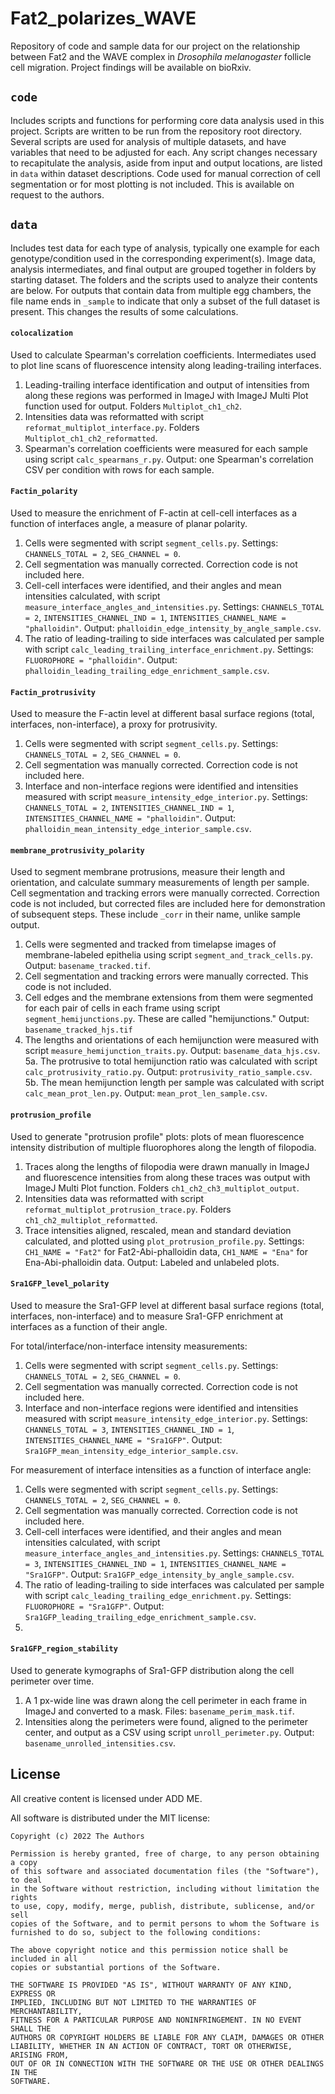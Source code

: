 # Fat2_polarizes_WAVE
Repository of code and sample data for our project on the relationship between Fat2 and the WAVE complex in *Drosophila melanogaster* follicle cell migration. Project findings will be available on bioRxiv. 

## `code`
Includes scripts and functions for performing core data analysis used in this project. Scripts are written to be run from the repository root directory. Several scripts are used for analysis of multiple datasets, and have variables that need to be adjusted for each. Any script changes necessary to recapitulate the analysis, aside from input and output locations, are listed in `data` within dataset descriptions. Code used for manual correction of cell segmentation or for most plotting is not included. This is available on request to the authors. 

## `data`
Includes test data for each type of analysis, typically one example for each genotype/condition used in the corresponding experiment(s). Image data, analysis intermediates, and final output are grouped together in folders by starting dataset. The folders and the scripts used to analyze their contents are below. For outputs that contain data from multiple egg chambers, the file name ends in `_sample` to indicate that only a subset of the full dataset is present. This changes the results of some calculations. 

#### `colocalization`
Used to calculate Spearman's correlation coefficients. Intermediates used to plot line scans of fluorescence intensity along leading-trailing interfaces. 
1. Leading-trailing interface identification and output of intensities from along these regions was performed in ImageJ with ImageJ Multi Plot function used for output. Folders `Multiplot_ch1_ch2`. 
2. Intensities data was reformatted with script `reformat_multiplot_interface.py`. Folders `Multiplot_ch1_ch2_reformatted`.
3. Spearman's correlation coefficients were measured for each sample using script `calc_spearmans_r.py`. Output: one Spearman's correlation CSV per condition with rows for each sample.  

#### `Factin_polarity`
Used to measure the enrichment of F-actin at cell-cell interfaces as a function of interfaces angle, a measure of planar polarity. 
1. Cells were segmented with script `segment_cells.py`. Settings: `CHANNELS_TOTAL = 2`, `SEG_CHANNEL = 0`. 
2. Cell segmentation was manually corrected. Correction code is not included here. 
3. Cell-cell interfaces were identified, and their angles and mean intensities calculated, with script `measure_interface_angles_and_intensities.py`. Settings: `CHANNELS_TOTAL = 2`, `INTENSITIES_CHANNEL_IND = 1`, `INTENSITIES_CHANNEL_NAME = "phalloidin"`. Output: `phalloidin_edge_intensity_by_angle_sample.csv`. 
4. The ratio of leading-trailing to side interfaces was calculated per sample with script `calc_leading_trailing_interface_enrichment.py`. Settings: `FLUOROPHORE = "phalloidin"`. Output: `phalloidin_leading_trailing_edge_enrichment_sample.csv`. 

#### `Factin_protrusivity`
Used to measure the F-actin level at different basal surface regions (total, interfaces, non-interface), a proxy for protrusivity.
1.  Cells were segmented with script `segment_cells.py`. Settings: `CHANNELS_TOTAL = 2`, `SEG_CHANNEL = 0`. 
2.  Cell segmentation was manually corrected. Correction code is not included here.
3.  Interface and non-interface regions were identified and intensities measured with script `measure_intensity_edge_interior.py`. Settings: `CHANNELS_TOTAL = 2`, `INTENSITIES_CHANNEL_IND = 1`, `INTENSITIES_CHANNEL_NAME = "phalloidin"`. Output: `phalloidin_mean_intensity_edge_interior_sample.csv`. 

#### `membrane_protrusivity_polarity`
Used to segment membrane protrusions, measure their length and orientation, and calculate summary measurements of length per sample. Cell segmentation and tracking errors were manually corrected. Correction code is not included, but corrected files are included here for demonstration of subsequent steps. These include `_corr` in their name, unlike sample output. 
1. Cells were segmented and tracked from timelapse images of membrane-labeled epithelia using script `segment_and_track_cells.py`. Output: `basename_tracked.tif`. 
2. Cell segmentation and tracking errors were manually corrected. This code is not included. 
3. Cell edges and the membrane extensions from them were segmented for each pair of cells in each frame using script `segment_hemijunctions.py`. These are called "hemijunctions." Output: `basename_tracked_hjs.tif`
4. The lengths and orientations of each hemijunction were measured with script `measure_hemijunction_traits.py`. Output: `basename_data_hjs.csv`. 
5a. The protrusive to total hemijunction ratio was calculated with script `calc_protrusivity_ratio.py`. Output: `protrusivity_ratio_sample.csv`. 
5b. The mean hemijunction length per sample was calculated with script `calc_mean_prot_len.py`. Output: `mean_prot_len_sample.csv`. 

#### `protrusion_profile`
Used to generate "protrusion profile" plots: plots of mean fluorescence intensity distribution of multiple fluorophores along the length of filopodia. 
1. Traces along the lengths of filopodia were drawn manually in ImageJ and fluorescence intensities from along these traces was output with ImageJ Multi Plot function. Folders `ch1_ch2_ch3_multiplot_output`. 
2. Intensities data was reformatted with script `reformat_multiplot_protrusion_trace.py`. Folders `ch1_ch2_multiplot_reformatted`.
3. Trace intensities aligned, rescaled, mean and standard deviation calculated, and plotted using `plot_protrusion_profile.py`. Settings: `CH1_NAME = "Fat2"` for Fat2-Abi-phalloidin data, `CH1_NAME = "Ena"` for Ena-Abi-phalloidin data. Output: Labeled and unlabeled plots. 

#### `Sra1GFP_level_polarity`
Used to measure the Sra1-GFP level at different basal surface regions (total, interfaces, non-interface) and to measure Sra1-GFP enrichment at interfaces as a function of their angle.

For total/interface/non-interface intensity measurements:
1. Cells were segmented with script `segment_cells.py`. Settings: `CHANNELS_TOTAL = 2`, `SEG_CHANNEL = 0`. 
2. Cell segmentation was manually corrected. Correction code is not included here. 
3. Interface and non-interface regions were identified and intensities measured with script `measure_intensity_edge_interior.py`. Settings: `CHANNELS_TOTAL = 3`, `INTENSITIES_CHANNEL_IND = 1`, `INTENSITIES_CHANNEL_NAME = "Sra1GFP"`. Output: `Sra1GFP_mean_intensity_edge_interior_sample.csv`. 
 
For measurement of interface intensities as a function of interface angle: 
1. Cells were segmented with script `segment_cells.py`. Settings: `CHANNELS_TOTAL = 2`, `SEG_CHANNEL = 0`. 
2. Cell segmentation was manually corrected. Correction code is not included here. 
3. Cell-cell interfaces were identified, and their angles and mean intensities calculated, with script `measure_interface_angles_and_intensities.py`. Settings: `CHANNELS_TOTAL = 3`, `INTENSITIES_CHANNEL_IND = 1`, `INTENSITIES_CHANNEL_NAME = "Sra1GFP"`. Output: `Sra1GFP_edge_intensity_by_angle_sample.csv`. 
4. The ratio of leading-trailing to side interfaces was calculated per sample with script `calc_leading_trailing_edge_enrichment.py`. Settings: `FLUOROPHORE = "Sra1GFP"`. Output: `Sra1GFP_leading_trailing_edge_enrichment_sample.csv`. 
5. 

#### `Sra1GFP_region_stability`
Used to generate kymographs of Sra1-GFP distribution along the cell perimeter over time. 
1. A 1 px-wide line was drawn along the cell perimeter in each frame in ImageJ and converted to a mask. Files: `basename_perim_mask.tif`. 
2. Intensities along the perimeters were found, aligned to the perimeter center, and output as a CSV using script `unroll_perimeter.py`. Output: `basename_unrolled_intensities.csv`. 

## License
All creative content is licensed under ADD ME. 

All software is distributed under the MIT license: 

```
Copyright (c) 2022 The Authors

Permission is hereby granted, free of charge, to any person obtaining a copy
of this software and associated documentation files (the "Software"), to deal
in the Software without restriction, including without limitation the rights
to use, copy, modify, merge, publish, distribute, sublicense, and/or sell
copies of the Software, and to permit persons to whom the Software is
furnished to do so, subject to the following conditions:

The above copyright notice and this permission notice shall be included in all
copies or substantial portions of the Software.

THE SOFTWARE IS PROVIDED "AS IS", WITHOUT WARRANTY OF ANY KIND, EXPRESS OR
IMPLIED, INCLUDING BUT NOT LIMITED TO THE WARRANTIES OF MERCHANTABILITY,
FITNESS FOR A PARTICULAR PURPOSE AND NONINFRINGEMENT. IN NO EVENT SHALL THE
AUTHORS OR COPYRIGHT HOLDERS BE LIABLE FOR ANY CLAIM, DAMAGES OR OTHER
LIABILITY, WHETHER IN AN ACTION OF CONTRACT, TORT OR OTHERWISE, ARISING FROM,
OUT OF OR IN CONNECTION WITH THE SOFTWARE OR THE USE OR OTHER DEALINGS IN THE
SOFTWARE.
```
